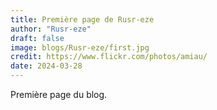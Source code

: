 ```yaml
---
title: Première page de Rusr-eze
author: "Rusr-eze"
draft: false
image: blogs/Rusr-eze/first.jpg
credit: https://www.flickr.com/photos/amiau/
date: 2024-03-28
---
```


Première page du blog.
